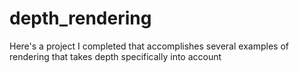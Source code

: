 # depth_rendering
Here's a project I completed that accomplishes several examples of rendering that takes depth specifically into account
